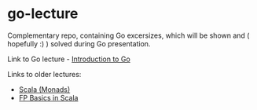 # go-lecture

Complementary repo, containing Go excersizes, which will be shown and ( hopefully :) ) solved during Go presentation.

Link to Go lecture - [Introduction to Go](https://docs.google.com/presentation/d/1NCijAjwSVZjDhr3Ko1ewoJE9xcMNXOLK1I7j9buxk84/edit?usp=sharing)

Links to older lectures:
- [Scala (Monads)](https://drive.google.com/file/d/1o6nPUokqWlp78oxFfvYXnbMNCA10O4ap/view?usp=sharing)
- [FP Basics in Scala](https://drive.google.com/file/d/1SKiLaRgv30c6XxqWFGWvDvt5ddOWeL0o/view?usp=sharing)
